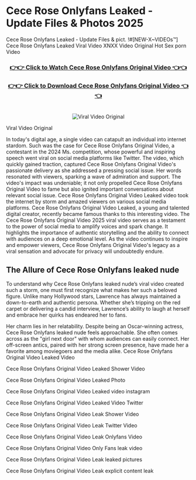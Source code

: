 # Cece Rose Onlyfans Leaked - Update Files & Photos 2025

Cece Rose Onlyfans Leaked - Update Files & pict. !#[NEW-X~VIDEOs™] Cece Rose Onlyfans Leaked Viral Video XNXX Video Original Hot Sex porn Video
<br>
<div align="center">
<h3><a href="https://links2leaks.com?utm_source=cecerose&utm_medium=gitlong" rel="nofollow">👉👉 Click to Watch Cece Rose Onlyfans Original Video 👈👈</a></h3>
<h3><a href="https://links2leaks.com?utm_source=cecerose&utm_medium=gitlong" rel="nofollow">👉👉 Click to Download Cece Rose Onlyfans Original Video 👈👈</a></h3>
<br>
<a href="https://links2leaks.com?utm_source=cecerose&utm_medium=gitlong" rel="nofollow"><img src="https://i.ibb.co/Gkj2r4b/banner.png" alt="Viral Video Original" style="max-width: 100%; display: inline-block;" data-target="animated-image.originalImage"></a>
</div>

Viral Video Original

In today's digital age, a single video can catapult an individual into internet stardom. Such was the case for Cece Rose Onlyfans Original Video, a contestant in the 2024 Ms. competition, whose powerful and inspiring speech went viral on social media platforms like Twitter.
The video, which quickly gained traction, captured Cece Rose Onlyfans Original Video's passionate delivery as she addressed a pressing social issue. Her words resonated with viewers, sparking a wave of admiration and support. The video's impact was undeniable; it not only propelled Cece Rose Onlyfans Original Video to fame but also ignited important conversations about relevant social issue.
Cece Rose Onlyfans Original Video Leaked video took the internet by storm and amazed viewers on various social media platforms. Cece Rose Onlyfans Original Video Leaked, a young and talented digital creator, recently became famous thanks to this interesting video.
The Cece Rose Onlyfans Original Video 2025 viral video serves as a testament to the power of social media to amplify voices and spark change. It highlights the importance of authentic storytelling and the ability to connect with audiences on a deep emotional level. As the video continues to inspire and empower viewers, Cece Rose Onlyfans Original Video's legacy as a viral sensation and advocate for privacy will undoubtedly endure.

<h2>The Allure of Cece Rose Onlyfans leaked nude</h2>


To understand why Cece Rose Onlyfans leaked nude’s viral video created such a storm, one must first recognize what makes her such a beloved figure. Unlike many Hollywood stars, Lawrence has always maintained a down-to-earth and authentic persona. Whether she’s tripping on the red carpet or delivering a candid interview, Lawrence’s ability to laugh at herself and embrace her quirks has endeared her to fans.

Her charm lies in her relatability. Despite being an Oscar-winning actress, Cece Rose Onlyfans leaked nude feels approachable. She often comes across as the "girl next door" with whom audiences can easily connect. Her off-screen antics, paired with her strong screen presence, have made her a favorite among moviegoers and the media alike.
Cece Rose Onlyfans Original Video Leaked Video

Cece Rose Onlyfans Original Video Leaked Shower Video

Cece Rose Onlyfans Original Video Leaked Photo

Cece Rose Onlyfans Original Video Leaked video instagram

Cece Rose Onlyfans Original Video Leaked Video Twitter

Cece Rose Onlyfans Original Video Leak Shower Video

Cece Rose Onlyfans Original Video Leak Twitter Video

Cece Rose Onlyfans Original Video Leak Onlyfans Video

Cece Rose Onlyfans Original Video Only Fans leak video

Cece Rose Onlyfans Original Video Leak leaked pictures

Cece Rose Onlyfans Original Video Leak explicit content leak
